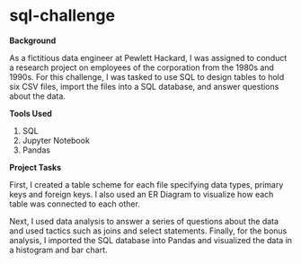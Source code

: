 # sql-challenge

**Background**

As a fictitious data engineer at Pewlett Hackard, I was assigned to conduct a research project on employees of the corporation from the 1980s and 1990s. For this challenge, I was tasked to use SQL to design tables to hold six CSV files, import the files into a SQL database, and answer questions about the data.

**Tools Used**

1. SQL
2. Jupyter Notebook
3. Pandas

**Project Tasks**

First, I created a table scheme for each file specifying data types, primary keys and foreign keys. I also used an ER Diagram to visualize how each table was connected to each other. 

Next, I used data analysis to answer a series of questions about the data and used tactics such as joins and select statements. 
Finally, for the bonus analysis, I imported the SQL database into Pandas and visualized the data in a histogram and bar chart. 